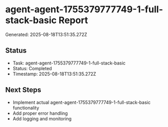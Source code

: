 # agent-agent-1755379777749-1-full-stack-basic Report

Generated: 2025-08-18T13:51:35.272Z

## Status
- Task: agent-agent-1755379777749-1-full-stack-basic
- Status: Completed
- Timestamp: 2025-08-18T13:51:35.272Z

## Next Steps
- Implement actual agent-agent-1755379777749-1-full-stack-basic functionality
- Add proper error handling
- Add logging and monitoring
